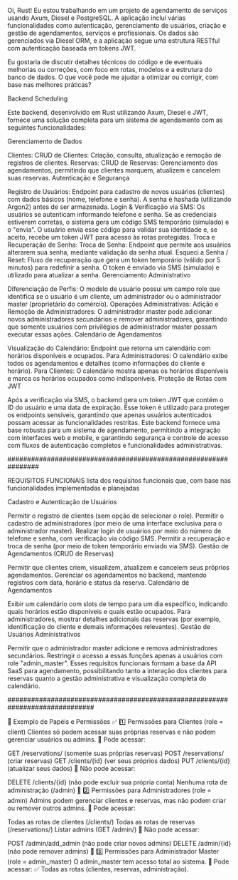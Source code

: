 Oi, Rust! Eu estou trabalhando em um projeto de agendamento de serviços usando Axum, Diesel e PostgreSQL. A aplicação inclui várias funcionalidades como autenticação, gerenciamento de usuários, criação e gestão de agendamentos, serviços e profissionais. Os dados são gerenciados via Diesel ORM, e a aplicação segue uma estrutura RESTful com autenticação baseada em tokens JWT.

Eu gostaria de discutir detalhes técnicos do código e de eventuais melhorias ou correções, com foco em rotas, modelos e a estrutura do banco de dados. O que você pode me ajudar a otimizar ou corrigir, com base nas melhores práticas?

Backend Scheduling

Este backend, desenvolvido em Rust utilizando Axum, Diesel e JWT, fornece uma solução completa para um sistema de agendamento com as seguintes funcionalidades:

Gerenciamento de Dados

Clientes:
CRUD de Clientes: Criação, consulta, atualização e remoção de registros de clientes.
Reservas:
CRUD de Reservas: Gerenciamento dos agendamentos, permitindo que clientes marquem, atualizem e cancelem suas reservas.
Autenticação e Segurança

Registro de Usuários:
Endpoint para cadastro de novos usuários (clientes) com dados básicos (nome, telefone e senha).
A senha é hashada (utilizando Argon2) antes de ser armazenada.
Login & Verificação via SMS:
Os usuários se autenticam informando telefone e senha.
Se as credenciais estiverem corretas, o sistema gera um código SMS temporário (simulado) e o "envia".
O usuário envia esse código para validar sua identidade e, se aceito, recebe um token JWT para acesso às rotas protegidas.
Troca e Recuperação de Senha:
Troca de Senha: Endpoint que permite aos usuários alterarem sua senha, mediante validação da senha atual.
Esqueci a Senha / Reset: Fluxo de recuperação que gera um token temporário (válido por 5 minutos) para redefinir a senha. O token é enviado via SMS (simulado) e utilizado para atualizar a senha.
Gerenciamento Administrativo

Diferenciação de Perfis:
O modelo de usuário possui um campo role que identifica se o usuário é um cliente, um administrador ou o administrador master (proprietário do comércio).
Operações Administrativas:
Adição e Remoção de Administradores: O administrador master pode adicionar novos administradores secundários e remover administradores, garantindo que somente usuários com privilégios de administrador master possam executar essas ações.
Calendário de Agendamentos

Visualização do Calendário:
Endpoint que retorna um calendário com horários disponíveis e ocupados.
Para Administradores: O calendário exibe todos os agendamentos e detalhes (como informações do cliente e horário).
Para Clientes: O calendário mostra apenas os horários disponíveis e marca os horários ocupados como indisponíveis.
Proteção de Rotas com JWT

Após a verificação via SMS, o backend gera um token JWT que contém o ID do usuário e uma data de expiração.
Esse token é utilizado para proteger os endpoints sensíveis, garantindo que apenas usuários autenticados possam acessar as funcionalidades restritas.
Este backend fornece uma base robusta para um sistema de agendamento, permitindo a integração com interfaces web e mobile, e garantindo segurança e controle de acesso com fluxos de autenticação completos e funcionalidades administrativas.


################################################################


REQUISITOS FUNCIONAIS
lista dos requisitos funcionais que, com base nas funcionalidades implementadas e planejadas

Cadastro e Autenticação de Usuários

Permitir o registro de clientes (sem opção de selecionar o role).
Permitir o cadastro de administradores (por meio de uma interface exclusiva para o administrador master).
Realizar login de usuários por meio do número de telefone e senha, com verificação via código SMS.
Permitir a recuperação e troca de senha (por meio de token temporário enviado via SMS).
Gestão de Agendamentos (CRUD de Reservas)

Permitir que clientes criem, visualizem, atualizem e cancelem seus próprios agendamentos.
Gerenciar os agendamentos no backend, mantendo registros com data, horário e status da reserva.
Calendário de Agendamentos

Exibir um calendário com slots de tempo para um dia específico, indicando quais horários estão disponíveis e quais estão ocupados.
Para administradores, mostrar detalhes adicionais das reservas (por exemplo, identificação do cliente e demais informações relevantes).
Gestão de Usuários Administrativos

Permitir que o administrador master adicione e remova administradores secundários.
Restringir o acesso a essas funções apenas a usuários com role "admin_master".
Esses requisitos funcionais formam a base da API SaaS para agendamento, possibilitando tanto a interação dos clientes para reservas quanto a gestão administrativa e visualização completa do calendário.


##############################################################################


🔐 Exemplo de Papéis e Permissões
✅ 1️⃣ Permissões para Clientes (role = client)
Clientes só podem acessar suas próprias reservas e não podem gerenciar usuários ou admins.
🔹 Pode acessar:

GET /reservations/ (somente suas próprias reservas)
POST /reservations/ (criar reservas)
GET /clients/{id} (ver seus próprios dados)
PUT /clients/{id} (atualizar seus dados)
🔴 Não pode acessar:

DELETE /clients/{id} (não pode excluir sua própria conta)
Nenhuma rota de administração (/admin)
🔧 2️⃣ Permissões para Administradores (role = admin)
Admins podem gerenciar clientes e reservas, mas não podem criar ou remover outros admins.
🔹 Pode acessar:

Todas as rotas de clientes (/clients/)
Todas as rotas de reservas (/reservations/)
Listar admins (GET /admin/)
🔴 Não pode acessar:

POST /admin/add_admin (não pode criar novos admins)
DELETE /admin/{id} (não pode remover admins)
👑 3️⃣ Permissões para Administrador Master (role = admin_master)
O admin_master tem acesso total ao sistema.
🔹 Pode acessar:
✅ Todas as rotas (clientes, reservas, administração).

